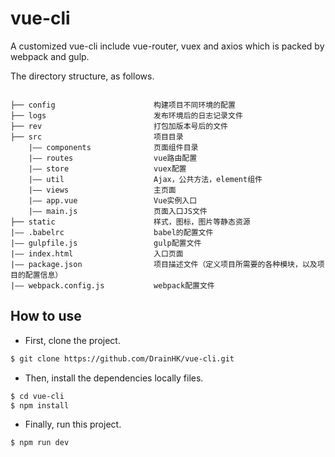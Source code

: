 # vue-cli
A customized vue-cli include vue-router, vuex and axios which is packed by webpack and gulp.

The directory structure, as follows.

```catalog

├── config                      构建项目不同环境的配置
├── logs                        发布环境后的日志记录文件
├── rev                         打包加版本号后的文件
├── src                         项目目录
    |—— components              页面组件目录
    |—— routes                  vue路由配置
    |—— store                   vuex配置
    |—— util                    Ajax，公共方法，element组件
    |—— views                   主页面
    |—— app.vue                 Vue实例入口
    |—— main.js                 页面入口JS文件
├── static                      样式，图标，图片等静态资源
|—— .babelrc                    babel的配置文件
|—— gulpfile.js                 gulp配置文件
|—— index.html                  入口页面
|—— package.json                项目描述文件（定义项目所需要的各种模块，以及项目的配置信息）
|—— webpack.config.js           webpack配置文件

```

## How to use
- First, clone the project.
```bash
$ git clone https://github.com/DrainHK/vue-cli.git
```

- Then, install the dependencies locally files.
```bash
$ cd vue-cli
$ npm install
```
- Finally, run this project. 
```bash
$ npm run dev
```

